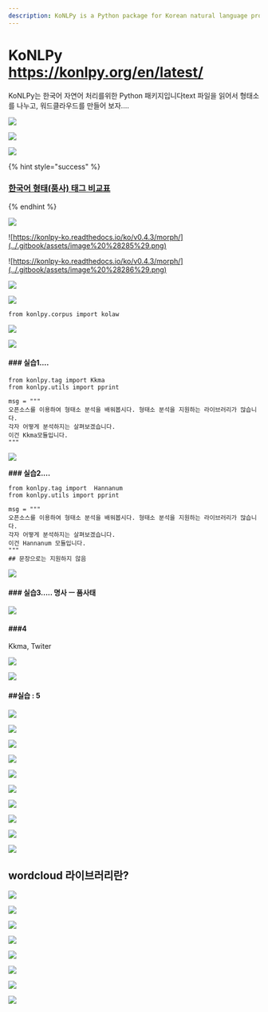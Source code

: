 ```yaml
---
description: KoNLPy is a Python package for Korean natural language processing
---
```


# KoNLPy https://konlpy.org/en/latest/

  KoNLPy는 한국어 자연어 처리를위한 Python 패키지입니다text 파일을 읽어서 형태소를 나누고, 워드클라우드를 만들어 보자.... 

![](../.gitbook/assets/image%20%28264%29.png)

![](../.gitbook/assets/image%20%28278%29.png)

![](../.gitbook/assets/image%20%28225%29.png)

{% hint style="success" %}
### [한국어 형태\(품사\) 태그 비교표](https://docs.google.com/spreadsheets/d/1OGAjUvalBuX-oZvZ_-9tEfYD2gQe7hTGsgUpiiBSXI8/edit#gid=0)
{% endhint %}

![](../.gitbook/assets/image%20%28262%29.png)

![https://konlpy-ko.readthedocs.io/ko/v0.4.3/morph/](../.gitbook/assets/image%20%28285%29.png)

![https://konlpy-ko.readthedocs.io/ko/v0.4.3/morph/](../.gitbook/assets/image%20%28286%29.png)

![](../.gitbook/assets/image%20%28231%29.png)

![](../.gitbook/assets/image%20%28249%29.png)

```text
from konlpy.corpus import kolaw

```

![](../.gitbook/assets/image%20%28242%29.png)

![](../.gitbook/assets/image%20%28280%29.png)

#### **\#\#\# 실습1....**

```text
from konlpy.tag import Kkma
from konlpy.utils import pprint

msg = """
오픈소스를 이용하여 형태소 분석을 배워봅시다. 형태소 분석을 지원하는 라이브러리가 많습니다. 
각자 어떻게 분석하지는 살펴보겠습니다. 
이건 Kkma모듈입니다.
"""

```

![](../.gitbook/assets/image%20%28293%29.png)

**\#\#\# 실습2....**

```text
from konlpy.tag import  Hannanum
from konlpy.utils import pprint

msg = """
오픈소스를 이용하여 형태소 분석을 배워봅시다. 형태소 분석을 지원하는 라이브러리가 많습니다. 
각자 어떻게 분석하지는 살펴보겠습니다. 
이건 Hannanum 모듈입니다.
"""
## 문장으로는 지원하지 않음
```

![](../.gitbook/assets/image%20%28290%29.png)

#### \#\#\# 실습3..... 명사 ㅡ 품사태

![](../.gitbook/assets/image%20%28284%29.png)

#### \#\#\#4

Kkma, Twiter

![](../.gitbook/assets/image%20%28246%29.png)

![](../.gitbook/assets/image%20%28238%29.png)

#### \#\#실습 : 5

![](../.gitbook/assets/image%20%28294%29.png)

![](../.gitbook/assets/image%20%28250%29.png)

![](../.gitbook/assets/image%20%28276%29.png)

![](../.gitbook/assets/image%20%28235%29.png)

![](../.gitbook/assets/image%20%28288%29.png)

![](../.gitbook/assets/image%20%28247%29.png)

![](../.gitbook/assets/image%20%28227%29.png)

![](../.gitbook/assets/image%20%28272%29.png)

![](../.gitbook/assets/image%20%28291%29.png)

![](../.gitbook/assets/image%20%28292%29.png)

## wordcloud 라이브러리란?

![](../.gitbook/assets/image%20%28241%29.png)

![](../.gitbook/assets/image%20%28282%29.png)

![](../.gitbook/assets/image%20%28295%29.png)

![](../.gitbook/assets/image%20%28283%29.png)

![](../.gitbook/assets/image%20%28232%29.png)

![](../.gitbook/assets/image%20%28287%29.png)

![](../.gitbook/assets/image%20%28281%29.png)

![](../.gitbook/assets/image%20%28289%29.png)

